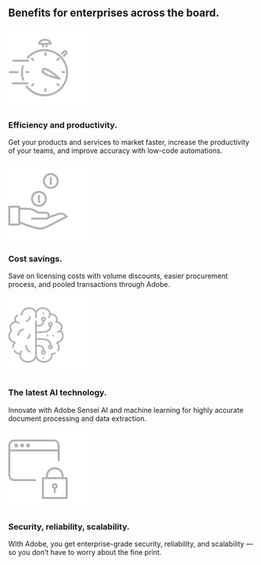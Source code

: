 
<TitleBlock slots="heading" theme="lightest" className="titleBlock-align-left benefitsForEnterprises"/>

## Benefits for enterprises across the board.


<TextBlock slots="image, heading, text" width="25%" theme="lightest" className="align-left icon-xl-size horizontal-align-heading Benefits-one"/>

![Create, secure, and convert PDF documents](../../images/efficiency_Icon_Desktop.png)

### Efficiency and productivity.

Get your products and services to market faster, increase the productivity of your teams, and improve accuracy with low-code automations.


<TextBlock slots="image, heading, text" width="25%" theme="lightest" className="align-left icon-xl-size horizontal-align-heading Benefits-two"/>

![Dynamically automate your PDF document workflow](../../images/savings_Icon_Desktop.png " ")

### Cost savings.

Save on licensing costs with volume discounts, easier procurement process, and pooled transactions through Adobe.


<TextBlock slots="image, heading, text" width="25%" theme="lightest" className="align-left icon-xl-size link horizontal-align-heading linking Benefits-three"/>

![Cloud-based API platform enables flexibility at scale](../../images/ai_Icon_Desktop.png)

### The latest AI technology.

Innovate with Adobe Sensei AI and machine learning for highly accurate document processing and data extraction.

<TextBlock slots="image, heading, text" width="25%" theme="lightest" className="align-left icon-xl-size link horizontal-align-heading linking Benefits-four"/>

![Cloud-based API platform enables flexibility at scale](../../images/security_Icon_Desktop.png)

### Security, reliability, scalability.

With Adobe, you get enterprise-grade security, reliability, and scalability — so you don’t have to worry about the fine print.